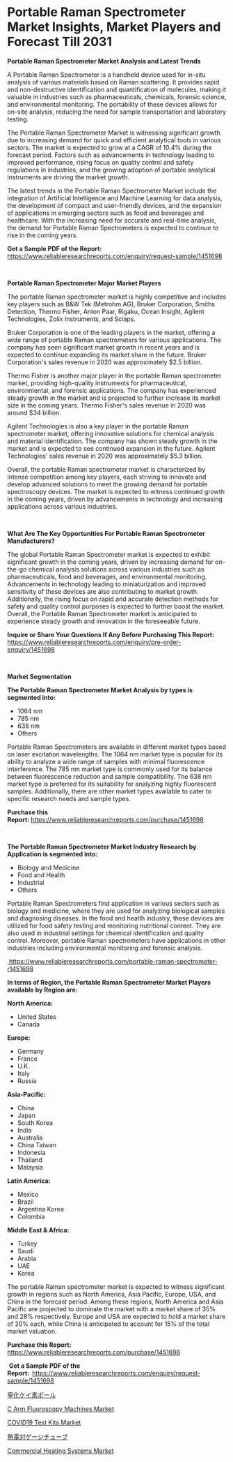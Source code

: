 <p><h1>Portable Raman Spectrometer Market Insights, Market Players and Forecast Till 2031</h1></p><p><strong>Portable Raman Spectrometer Market Analysis and Latest Trends</strong></p>
<p><p>A Portable Raman Spectrometer is a handheld device used for in-situ analysis of various materials based on Raman scattering. It provides rapid and non-destructive identification and quantification of molecules, making it valuable in industries such as pharmaceuticals, chemicals, forensic science, and environmental monitoring. The portability of these devices allows for on-site analysis, reducing the need for sample transportation and laboratory testing.</p><p>The Portable Raman Spectrometer Market is witnessing significant growth due to increasing demand for quick and efficient analytical tools in various sectors. The market is expected to grow at a CAGR of 10.4% during the forecast period. Factors such as advancements in technology leading to improved performance, rising focus on quality control and safety regulations in industries, and the growing adoption of portable analytical instruments are driving the market growth.</p><p>The latest trends in the Portable Raman Spectrometer Market include the integration of Artificial Intelligence and Machine Learning for data analysis, the development of compact and user-friendly devices, and the expansion of applications in emerging sectors such as food and beverages and healthcare. With the increasing need for accurate and real-time analysis, the demand for Portable Raman Spectrometers is expected to continue to rise in the coming years.</p></p>
<p><strong>Get a Sample PDF of the Report:&nbsp;</strong> <a href="https://www.reliableresearchreports.com/enquiry/request-sample/1451698">https://www.reliableresearchreports.com/enquiry/request-sample/1451698</a></p>
<p>&nbsp;</p>
<p><strong>Portable Raman Spectrometer Major Market Players</strong></p>
<p><p>The portable Raman spectrometer market is highly competitive and includes key players such as B&W Tek (Metrohm AG), Bruker Corporation, Smiths Detection, Thermo Fisher, Anton Paar, Rigaku, Ocean Insight, Agilent Technologies, Zolix Instruments, and Sciaps.</p><p>Bruker Corporation is one of the leading players in the market, offering a wide range of portable Raman spectrometers for various applications. The company has seen significant market growth in recent years and is expected to continue expanding its market share in the future. Bruker Corporation's sales revenue in 2020 was approximately $2.5 billion.</p><p>Thermo Fisher is another major player in the portable Raman spectrometer market, providing high-quality instruments for pharmaceutical, environmental, and forensic applications. The company has experienced steady growth in the market and is projected to further increase its market size in the coming years. Thermo Fisher's sales revenue in 2020 was around $34 billion.</p><p>Agilent Technologies is also a key player in the portable Raman spectrometer market, offering innovative solutions for chemical analysis and material identification. The company has shown steady growth in the market and is expected to see continued expansion in the future. Agilent Technologies' sales revenue in 2020 was approximately $5.3 billion.</p><p>Overall, the portable Raman spectrometer market is characterized by intense competition among key players, each striving to innovate and develop advanced solutions to meet the growing demand for portable spectroscopy devices. The market is expected to witness continued growth in the coming years, driven by advancements in technology and increasing applications across various industries.</p></p>
<p>&nbsp;</p>
<p><strong>What Are The Key Opportunities For Portable Raman Spectrometer Manufacturers?</strong></p>
<p><p>The global Portable Raman Spectrometer market is expected to exhibit significant growth in the coming years, driven by increasing demand for on-the-go chemical analysis solutions across various industries such as pharmaceuticals, food and beverages, and environmental monitoring. Advancements in technology leading to miniaturization and improved sensitivity of these devices are also contributing to market growth. Additionally, the rising focus on rapid and accurate detection methods for safety and quality control purposes is expected to further boost the market. Overall, the Portable Raman Spectrometer market is anticipated to experience steady growth and innovation in the foreseeable future.</p></p>
<p><strong>Inquire or Share Your Questions If Any Before Purchasing This Report:</strong> <a href="https://www.reliableresearchreports.com/enquiry/pre-order-enquiry/1451698">https://www.reliableresearchreports.com/enquiry/pre-order-enquiry/1451698</a></p>
<p>&nbsp;</p>
<p><strong>Market Segmentation</strong></p>
<p><strong>The Portable Raman Spectrometer Market Analysis by types is segmented into:</strong></p>
<p><ul><li>1064 nm</li><li>785 nm</li><li>638 nm</li><li>Others</li></ul></p>
<p><p>Portable Raman Spectrometers are available in different market types based on laser excitation wavelengths. The 1064 nm market type is popular for its ability to analyze a wide range of samples with minimal fluorescence interference. The 785 nm market type is commonly used for its balance between fluorescence reduction and sample compatibility. The 638 nm market type is preferred for its suitability for analyzing highly fluorescent samples. Additionally, there are other market types available to cater to specific research needs and sample types.</p></p>
<p><strong>Purchase this Report:&nbsp;</strong><a href="https://www.reliableresearchreports.com/purchase/1451698">https://www.reliableresearchreports.com/purchase/1451698</a></p>
<p>&nbsp;</p>
<p><strong>The Portable Raman Spectrometer Market Industry Research by Application is segmented into:</strong></p>
<p><ul><li>Biology and Medicine</li><li>Food and Health</li><li>Industrial</li><li>Others</li></ul></p>
<p><p>Portable Raman Spectrometers find application in various sectors such as biology and medicine, where they are used for analyzing biological samples and diagnosing diseases. In the food and health industry, these devices are utilized for food safety testing and monitoring nutritional content. They are also used in industrial settings for chemical identification and quality control. Moreover, portable Raman spectrometers have applications in other industries including environmental monitoring and forensic analysis.</p></p>
<p><a href="https://www.reliableresearchreports.com/portable-raman-spectrometer-r1451698">&nbsp;https://www.reliableresearchreports.com/portable-raman-spectrometer-r1451698</a></p>
<p><strong>In terms of Region, the Portable Raman Spectrometer Market Players available by Region are:</strong></p>
<p>
    <p> <strong> North America: </strong>
        <ul>
            <li>United States</li>
            <li>Canada</li>
        </ul>
        </p> 
    <p> <strong> Europe: </strong>
        <ul>
            <li>Germany</li>
            <li>France</li>
            <li>U.K.</li>
            <li>Italy</li>
            <li>Russia</li>
        </ul>
        </p> 
    <p> <strong> Asia-Pacific: </strong>
        <ul>
            <li>China</li>
            <li>Japan</li>
            <li>South Korea</li>
            <li>India</li>
            <li>Australia</li>
            <li>China Taiwan</li>
            <li>Indonesia</li>
            <li>Thailand</li>
            <li>Malaysia</li>
        </ul>
        </p> 
    <p> <strong> Latin America: </strong>
        <ul>
            <li>Mexico</li>
            <li>Brazil</li>
            <li>Argentina Korea</li>
            <li>Colombia</li>
        </ul>
        </p> 
    <p> <strong> Middle East & Africa: </strong>
        <ul>
            <li>Turkey</li>
            <li>Saudi</li>
            <li>Arabia</li>
            <li>UAE</li>
            <li>Korea</li>
        </ul>
    </p>
    </p>
<p><p>The portable Raman spectrometer market is expected to witness significant growth in regions such as North America, Asia Pacific, Europe, USA, and China in the forecast period. Among these regions, North America and Asia Pacific are projected to dominate the market with a market share of 35% and 28% respectively. Europe and USA are expected to hold a market share of 20% each, while China is anticipated to account for 15% of the total market valuation.</p></p>
<p><strong>Purchase this Report: </strong><a href="https://www.reliableresearchreports.com/purchase/1451698">https://www.reliableresearchreports.com/purchase/1451698</a></p>
<p>&nbsp;<strong>Get a Sample PDF of the Report:&nbsp;&nbsp;</strong><a href="https://www.reliableresearchreports.com/enquiry/request-sample/1451698">https://www.reliableresearchreports.com/enquiry/request-sample/1451698</a></p>
<p><strong></strong></p>
<p><p><a href="https://medium.com/@trevawiszk20231/%E7%8F%AA%E7%B4%A0%E7%AA%92%E5%8C%96%E7%89%A9%E3%83%9C%E3%83%BC%E3%83%AB%E5%B8%82%E5%A0%B4%E3%82%A4%E3%83%B3%E3%82%B5%E3%82%A4%E3%83%88-%E5%B8%82%E5%A0%B4%E5%8B%95%E5%90%91-%E6%88%90%E9%95%B7-2024%E5%B9%B4%E3%81%8B%E3%82%892031%E5%B9%B4%E3%81%BE%E3%81%A7%E3%81%AE%E4%BA%88%E6%B8%AC-727679c82a5f">窒化ケイ素ボール</a></p><p><a href="https://www.linkedin.com/pulse/analyzing-c-arm-fluoroscopy-machines-market-global-industry-2nj3e?trackingId=AUjnxMg0WDOREbhMQCGFmA%3D%3D">C Arm Fluoroscopy Machines Market</a></p><p><a href="https://www.linkedin.com/pulse/covid19-test-kits-market-size-outlook-forecast-2024-2031-byresearch-ddase?trackingId=LbgOdLodoCMxKvGCIlzd2w%3D%3D">COVID19 Test Kits Market</a></p><p><a href="https://medium.com/@bonniehoppe1/%E7%86%B1%E9%9B%BB%E5%AF%BE%E5%9C%A7%E5%8A%9B%E8%A8%88%E7%AE%A1%E5%B8%82%E5%A0%B4-%E5%B8%82%E5%A0%B4cagr-%E5%B8%82%E5%A0%B4%E5%8B%95%E5%90%91-%E6%88%90%E9%95%B7%E6%88%A6%E7%95%A5%E3%81%AB%E9%96%A2%E3%81%99%E3%82%8B%E6%B4%9E%E5%AF%9F-d356fa23c838">熱電対ゲージチューブ</a></p><p><a href="https://github.com/JameTravis/Market-Research-Report-List-4/blob/main/commercial-heating-systems-market.md">Commercial Heating Systems Market</a></p></p>